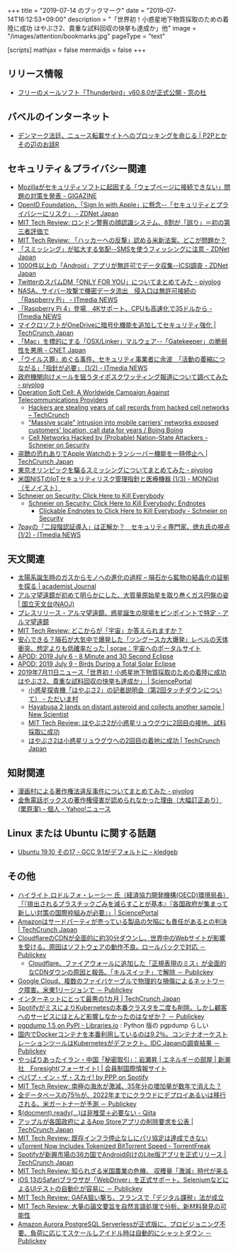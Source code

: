 +++
title = "2019-07-14 のブックマーク"
date =  "2019-07-14T16:12:53+09:00"
description = "「世界初！小惑星地下物質採取のための着陸に成功 はやぶさ2、貴重な試料回収の快挙も達成か」他"
image = "/images/attention/bookmarks.jpg"
pageType = "text"

[scripts]
  mathjax = false
  mermaidjs = false
+++

## リリース情報

- [フリーのメールソフト「Thunderbird」v60.8.0が正式公開 - 窓の杜](https://forest.watch.impress.co.jp/docs/news/1195473.html)

## バベルのインターネット

- [デンマーク法廷、ニュース転載サイトへのブロッキングを命じる | P2Pとかその辺のお話R](https://p2ptk.org/copyright/2148)

## セキュリティ＆プライバシー関連

- [Mozillaがセキュリティソフトに起因する「ウェブページに接続できない」問題の対策を発表 - GIGAZINE](https://gigazine.net/news/20190703-mozilla-fixing-antivirus-errors/)
- [OpenID Foundation、「Sign In with Apple」に懸念--「セキュリティとプライバシーにリスク」 - ZDNet Japan](https://japan.zdnet.com/article/35139458/)
- [MIT Tech Review: ロンドン警察の顔認識システム、8割が「誤り」＝初の第三者評価で](https://www.technologyreview.jp/nl/london-polices-face-recognition-system-gets-it-wrong-81-of-the-time/)
- [MIT Tech Review: 「ハッカーへの反撃」認める米新法案、どこが問題か？](https://www.technologyreview.jp/s/148819/five-reasons-hacking-back-is-a-recipe-for-cybersecurity-chaos/)
- [「スミッシング」が拡大する気配--SMSを使うフィッシングに注意 - ZDNet Japan](https://japan.zdnet.com/article/35139629/)
- [1000件以上の「Android」アプリが無許可でデータ収集--ICSI調査 - ZDNet Japan](https://japan.zdnet.com/article/35139639/)
- [TwitterのスパムDM「ONLY FOR YOU」についてまとめてみた - piyolog](https://piyolog.hatenadiary.jp/entry/2019/07/09/183000)
- [NASA、サイバー攻撃で機密データ流出　侵入口は無許可接続の「Raspberry Pi」 - ITmedia NEWS](https://www.itmedia.co.jp/news/articles/1906/23/news012.html)
- [「Raspberry Pi 4」登場　4Kサポート、CPUも高速化で35ドルから - ITmedia NEWS](https://www.itmedia.co.jp/news/articles/1906/25/news065.html)
- [マイクロソフトがOneDriveに暗号化機能を追加してセキュリティ強化  |  TechCrunch Japan](https://techcrunch.com/2019/06/26/microsoft-adds-an-extra-security-layer-to-its-onedrive-storage-service/)
- [「Mac」を標的にする「OSX/Linker」マルウェア--「Gatekeeper」の脆弱性を悪用 - CNET Japan](https://japan.cnet.com/article/35139019/)
- [「ウイルス罪」めぐる事件、セキュリティ事業者に余波　「活動の萎縮につながる」「指針が必要」 (1/2) - ITmedia NEWS](https://www.itmedia.co.jp/news/articles/1906/28/news088.html)
- [政府機関向けメールを狙うタイポスクワッティング報道について調べてみた - piyolog](https://piyolog.hatenadiary.jp/entry/2019/07/03/183000)
- [Operation Soft Cell: A Worldwide Campaign Against Telecommunications Providers](https://www.cybereason.com/blog/operation-soft-cell-a-worldwide-campaign-against-telecommunications-providers)
    - [Hackers are stealing years of call records from hacked cell networks – TechCrunch](https://techcrunch.com/2019/06/24/hackers-cell-networks-call-records-theft/)
    - ["Massive scale" intrusion into mobile carriers' networks exposed customers' location, call data for years / Boing Boing](https://boingboing.net/2019/06/25/apt10.html)
    - [Cell Networks Hacked by (Probable) Nation-State Attackers - Schneier on Security](https://www.schneier.com/blog/archives/2019/07/cell_networks_h.html)
- [盗聴の恐れありでApple Watchのトランシーバー機能を一時停止へ  |  TechCrunch Japan](https://techcrunch.com/2019/07/10/apple-disables-walkie-talkie-app-due-to-vulnerability-that-could-allow-iphone-eavesdropping/)
- [東京オリンピックを騙るスミッシングについてまとめてみた - piyolog](https://piyolog.hatenadiary.jp/entry/2019/07/12/070911)
- [米国NISTのIoTセキュリティリスク管理指針と医療機器 (1/3) - MONOist（モノイスト）](https://monoist.atmarkit.co.jp/mn/articles/1907/12/news025.html)
- [Schneier on Security: Click Here to Kill Everybody](https://www.schneier.com/books/click_here/)
    - [Schneier on Security: Click Here to Kill Everybody: Endnotes](https://www.schneier.com/books/click_here/endnotes.html)
        - [Clickable Endnotes to Click Here to Kill Everybody - Schneier on Security](https://www.schneier.com/blog/archives/2019/07/clickable_endno.html)
- [7payの「二段階認証導入」は正解か？　セキュリティ専門家、徳丸氏の視点 (1/2) - ITmedia NEWS](https://www.itmedia.co.jp/news/articles/1907/13/news020.html)

## 天文関連

- [太陽系誕生時のガスからモノへの進化の過程 – 隕石から鉱物の結晶化の証拠を探る | academist Journal](https://academist-cf.com/journal/?p=8097)
- [アルマ望遠鏡が初めて明らかにした、大質量原始星を取り巻くガス円盤の姿 | 国立天文台(NAOJ)](https://www.nao.ac.jp/news/science/2019/20190708-alma.html)
- [プレスリリース - アルマ望遠鏡、惑星誕生の現場をピンポイントで特定 - アルマ望遠鏡](https://alma-telescope.jp/news/press/twhya-201906)
- [MIT Tech Review: どこからが「宇宙」か答えられますか？](https://www.technologyreview.jp/s/149540/where-does-space-begin/)
- [安心できる？隕石が大気中で爆発した「ツングースカ大爆発」レベルの天体衝突、想定よりも低確率だった | sorae：宇宙へのポータルサイト](https://sorae.info/030201/2019_7_8_tunguska.html)
- [APOD: 2019 July 6 - 8 Minute and 30 Second Eclipse](https://apod.nasa.gov/apod/ap190706.html)
- [APOD: 2019 July 9 - Birds During a Total Solar Eclipse](https://apod.nasa.gov/apod/ap190709.html)
- [2019年7月11日ニュース「世界初！小惑星地下物質採取のための着陸に成功 はやぶさ2、貴重な試料回収の快挙も達成か」 | SciencePortal](https://scienceportal.jst.go.jp/news/newsflash_review/newsflash/2019/07/20190711_01.html)
    - [小惑星探査機「はやぶさ2」の記者説明会（第2回タッチダウンについて） - ただいま村](http://ima.hatenablog.jp/entry/2019/07/09/103000)
    - [Hayabusa 2 lands on distant asteroid and collects another sample | New Scientist](https://www.newscientist.com/article/2209567-hayabusa-2-lands-on-distant-asteroid-and-collects-another-sample/)
    - [MIT Tech Review: はやぶさ2が小惑星リュウグウに2回目の接地、試料採取に成功](https://www.technologyreview.jp/nl/a-japanese-spacecraft-just-grabbed-more-rocks-from-the-asteroid-ryugu/)
    - [はやぶさ2は小惑星リュウグウへの2回目の着地に成功  |  TechCrunch Japan](https://techcrunch.com/2019/07/11/hayabusa2-lands-on-an-asteroid-and-sends-back-amazing-pictures-to-prove-it/)

## 知財関連

- [漫画村による著作権法違反事件についてまとめてみた - piyolog](https://piyolog.hatenadiary.jp/entry/2019/07/11/065313)
- [金魚電話ボックスの著作権侵害が認められなかった理由（大幅訂正あり）(栗原潔) - 個人 - Yahoo!ニュース](https://news.yahoo.co.jp/byline/kuriharakiyoshi/20190711-00133831/)

## Linux または Ubuntu に関する話題

- [Ubuntu 19.10 その17 - GCC 9.1がデフォルトに - kledgeb](https://kledgeb.blogspot.com/2019/07/ubuntu-1910-17-gcc-91.html)

## その他

- [ハイライト ロドルフォ・レーシー 氏（経済協力開発機構(OECD)環境局長）「『排出されるプラスチックごみを減らすことが基本』『各国政府が集まって新しい対策の国際枠組みが必要』」| SciencePortal](https://scienceportal.jst.go.jp/columns/highlight/20190704_01.html)
- [Amazonはサードパーティが売っている製品の欠陥にも責任があるとの判決  |  TechCrunch Japan](https://techcrunch.com/2019/07/03/appeals-court-rules-amazon-can-be-held-liable-for-third-party-products/)
- [CloudflareのCDNが全面的に約30分ダウンし、世界中のWebサイトが影響を受ける。原因はソフトウェアの動作不良。ロールバックで対応 － Publickey](https://www.publickey1.jp/blog/19/cloudflarecdn30web.html)
    - [Cloudflare、ファイアウォールに追加した「正規表現のミス」が全面的なCDNダウンの原因と報告。「キルスイッチ」で解除 － Publickey](https://www.publickey1.jp/blog/19/cloudfrarecdn.html)
- [Google Cloud、複数のファイバケーブルで物理的な損傷によるネットワーク障害。米東1リージョンで － Publickey](https://www.publickey1.jp/blog/19/google_cloud1.html)
- [インターネットにとって最悪の1カ月  |  TechCrunch Japan](https://techcrunch.com/2019/07/05/bad-month-for-the-internet/)
- [SpotifyがミスによりKubernetesの本番クラスタを二度も削除。しかし顧客へのサービスにほとんど影響しなかったのはなぜか？ － Publickey](https://www.publickey1.jp/blog/19/spotifykubernetes.html)
- [pgpdump 1.5 on PyPI - Libraries.io](https://libraries.io/pypi/pgpdump) : Python 版の pgpdump らしい
- [国内でDockerコンテナを本番利用しているのは9.2％。コンテナオーケストレーションツールはKubernetesがデファクト。IDC Japanの調査結果 － Publickey](https://www.publickey1.jp/blog/19/docker92kubernetesidc_japan.html)
- [やっぱりあったイラン・中国「秘密取引」：岩瀬昇 | エネルギーの部屋 | 新潮社　Foresight(フォーサイト) | 会員制国際情報サイト](https://www.fsight.jp/articles/-/45544)
- [ペパプ・イン・ザ・スカイ! by PPP on Spotify](https://open.spotify.com/album/7u4RFhE5qRdulvCFK1VqhW?si=F7b6i_vPQIG-szeTscH3-g)
- [MIT Tech Review: 南極の海氷が激減、35年分の増加量が数年で消えた？](https://www.technologyreview.jp/nl/south-pole-sea-ice-is-now-vanishing-at-an-alarming-rate-too/)
- [全データベースの75％が、2022年までにクラウドにデプロイあるいは移行される。米ガートナーが予測 － Publickey](https://www.publickey1.jp/blog/19/752022.html)
- [$(docment).ready(...)は非推奨＋必要ない - Qiita](https://qiita.com/sukoyakarizumu/items/d07288a3fa67e19b66de)
- [アップルが各国政府によるApp Storeアプリの削除要求を公表  |  TechCrunch Japan](https://techcrunch.com/2019/07/02/apple-app-government-takedowns/)
- [MIT Tech Review: 既存インフラ停止なしにパリ協定は達成できない](https://www.technologyreview.jp/s/150629/weve-already-built-too-many-power-plants-and-cars-to-prevent-1-5-%CB%9Ac-of-warming/)
- [uTorrent Now Includes Tokenized BitTorrent Speed - TorrentFreak](https://torrentfreak.com/utorrent-now-includes-tokenized-bittorrent-speed-190709/)
- [Spotifyが新興市場の36カ国でAndroid向けのLite版アプリを正式リリース  |  TechCrunch Japan](https://techcrunch.com/2019/07/08/spotify-lite-launch/)
- [MIT Tech Review: 知られざる米国農業の危機、 収穫量「激減」時代が来る](https://www.technologyreview.jp/s/149827/the-american-midwest-will-feed-a-warming-world-but-for-how-long/)
- [iOS 13のSafariブラウザが「WebDriver」を正式サポート。SeleniumなどによるUIテストの自動化が容易に － Publickey](https://www.publickey1.jp/blog/19/ios_13safariwebdriverseleniumui.html)
- [MIT Tech Review: GAFA狙い撃ち、フランスで「デジタル課税」法が成立](https://www.technologyreview.jp/nl/france-has-passed-its-new-big-tech-tax-and-the-us-is-not-happy/)
- [MIT Tech Review: 大量の論文要旨を自然言語処理で分析、新材料発見の可能性](https://www.technologyreview.jp/nl/ai-analyzed-3-3-million-scientific-abstracts-and-discovered-possible-new-materials/)
- [Amazon Aurora PostgreSQL Serverlessが正式版に。プロビジョニング不要、負荷に応じてスケールしアイドル時は自動的にシャットダウン － Publickey](https://www.publickey1.jp/blog/19/amazon_aurora_postgresql_serverless.html)
